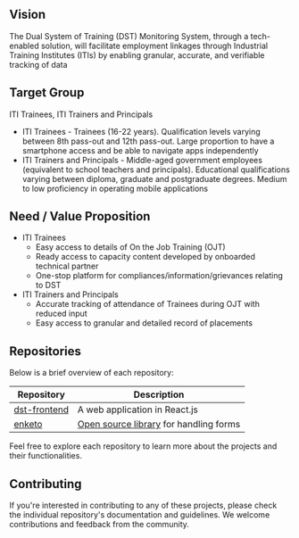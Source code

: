 ## Vision
The Dual System of Training (DST) Monitoring System, through a tech-enabled solution,  will facilitate employment linkages through Industrial Training Institutes (ITIs) by enabling granular, accurate, and verifiable tracking of data

## Target Group
ITI Trainees, ITI Trainers and Principals 
- ITI Trainees - Trainees (16-22 years). Qualification levels varying between 8th pass-out and 12th pass-out. Large proportion to have a smartphone access and be able to navigate apps independently
- ITI Trainers and Principals - Middle-aged government employees (equivalent to school teachers and principals). Educational qualifications varying between diploma, graduate and postgraduate degrees. Medium to low proficiency in operating mobile applications

## Need / Value Proposition
- ITI Trainees
  - Easy access to details of On the Job Training (OJT) 
  - Ready access to capacity content developed by onboarded technical partner
  - One-stop platform for compliances/information/grievances relating to DST
- ITI Trainers and Principals
  - Accurate tracking of attendance of Trainees during OJT with reduced input
  - Easy access to granular and detailed record of placements

## Repositories

Below is a brief overview of each repository:

| Repository           | Description                                      |
|----------------------|--------------------------------------------------|
| [dst-frontend](https://github.com/SakshamHaryana-SE/dst-frontend)    | A web application in React.js|
| [enketo](https://github.com/SakshamHaryana-SE/enketo)    | [Open source library](https://enketo.org/about/) for handling forms|

Feel free to explore each repository to learn more about the projects and their functionalities.

## Contributing

If you're interested in contributing to any of these projects, please check the individual repository's documentation and guidelines. We welcome contributions and feedback from the community.

